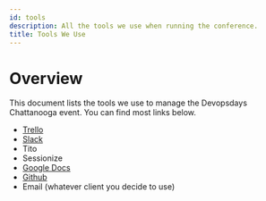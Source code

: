 ```yaml
---
id: tools
description: All the tools we use when running the conference.
title: Tools We Use
---
```


# Overview

This document lists the tools we use to manage the Devopsdays Chattanooga event. You can find most links below.

* [Trello][trello]
* [Slack][slack]
* Tito
* Sessionize
* [Google Docs][google-docs]
* [Github][github]
* Email (whatever client you decide to use)

<!--LINKS-->
[google-docs]: https://drive.google.com/drive/folders/1ZCXw8Xyfq-i4FRCdvzX87STU-WovZugr
[github]: https://github.com/devopsdays/devopsdays-web
[slack]: https://join.slack.com/t/chadevopsdays/shared_invite/zt-1hfzd6asx-Y1i4hw8eO4gAwdoKvsPOaA
[trello]: https://trello.com/invite/b/vSeNoxRM/9c3db54dacfb89f974f2195b79970b2e/devopsdays-2022
